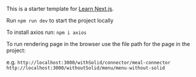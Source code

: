 This is a starter template for [Learn Next.js](https://nextjs.org/learn).

Run `npm run dev` to start the project locally

To install axios run: `npm i axios`

To run rendering page in the browser use the file path for the page in the project:

e.g. `http://localhost:3000/withSolid/connector/meal-connector`
`http://localhost:3000/withoutSolid/menu/menu-without-solid`